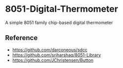 # 8051-Digital-Thermometer
 A simple 8051 family chip-based digital thermometer

## Reference
- https://github.com/darconeous/sdcc
- https://github.com/sriharshaq/8051-Library
- https://github.com/JChristensen/Button
